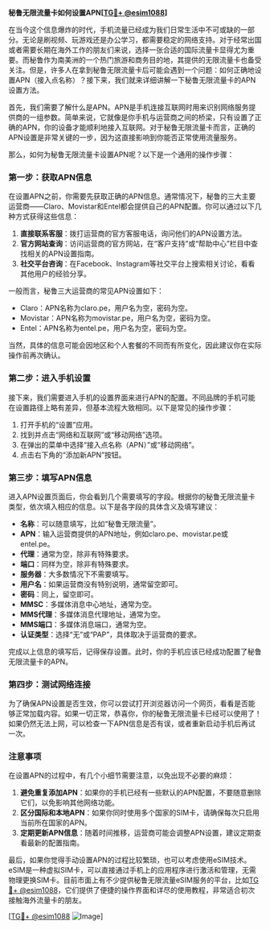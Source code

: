 **秘鲁无限流量卡如何设置APN[[TG💪+ @esim1088](https://t.me/s/esim1088)]**

在当今这个信息爆炸的时代，手机流量已经成为我们日常生活中不可或缺的一部分。无论是刷视频、玩游戏还是办公学习，都需要稳定的网络支持。对于经常出国或者需要长期在海外工作的朋友们来说，选择一张合适的国际流量卡显得尤为重要。而秘鲁作为南美洲的一个热门旅游和商务目的地，其提供的无限流量卡也备受关注。但是，许多人在拿到秘鲁无限流量卡后可能会遇到一个问题：如何正确地设置APN（接入点名称）？接下来，我们就来详细讲解一下秘鲁无限流量卡的APN设置方法。

首先，我们需要了解什么是APN。APN是手机连接互联网时用来识别网络服务提供商的一组参数。简单来说，它就像是你手机与运营商之间的桥梁，只有设置了正确的APN，你的设备才能顺利地接入互联网。对于秘鲁无限流量卡而言，正确的APN设置是非常关键的一步，因为这直接影响到你能否正常使用流量服务。

那么，如何为秘鲁无限流量卡设置APN呢？以下是一个通用的操作步骤：

### **第一步：获取APN信息**
在设置APN之前，你需要先获取正确的APN信息。通常情况下，秘鲁的三大主要运营商——Claro、Movistar和Entel都会提供自己的APN配置。你可以通过以下几种方式获得这些信息：
1. **直接联系客服**：拨打运营商的官方客服电话，询问他们的APN设置方法。
2. **官方网站查询**：访问运营商的官方网站，在“客户支持”或“帮助中心”栏目中查找相关的APN设置指南。
3. **社交平台咨询**：在Facebook、Instagram等社交平台上搜索相关讨论，看看其他用户的经验分享。

一般而言，秘鲁三大运营商的常见APN设置如下：
- Claro：APN名称为claro.pe，用户名为空，密码为空。
- Movistar：APN名称为movistar.pe，用户名为空，密码为空。
- Entel：APN名称为entel.pe，用户名为空，密码为空。

当然，具体的信息可能会因地区和个人套餐的不同而有所变化，因此建议你在实际操作前再次确认。

### **第二步：进入手机设置**
接下来，我们需要进入手机的设置界面来进行APN的配置。不同品牌的手机可能在设置路径上略有差异，但基本流程大致相同。以下是常见的操作步骤：
1. 打开手机的“设置”应用。
2. 找到并点击“网络和互联网”或“移动网络”选项。
3. 在弹出的菜单中选择“接入点名称（APN）”或“移动网络”。
4. 点击右下角的“添加新APN”按钮。

### **第三步：填写APN信息**
进入APN设置页面后，你会看到几个需要填写的字段。根据你的秘鲁无限流量卡类型，依次填入相应的信息。以下是各字段的具体含义及填写建议：
- **名称**：可以随意填写，比如“秘鲁无限流量”。
- **APN**：输入运营商提供的APN地址，例如claro.pe、movistar.pe或entel.pe。
- **代理**：通常为空，除非有特殊要求。
- **端口**：同样为空，除非有特殊要求。
- **服务器**：大多数情况下不需要填写。
- **用户名**：如果运营商没有特别说明，通常留空即可。
- **密码**：同上，留空即可。
- **MMSC**：多媒体消息中心地址，通常为空。
- **MMS代理**：多媒体消息代理地址，通常为空。
- **MMS端口**：多媒体消息端口，通常为空。
- **认证类型**：选择“无”或“PAP”，具体取决于运营商的要求。

完成以上信息的填写后，记得保存设置。此时，你的手机应该已经成功配置了秘鲁无限流量卡的APN。

### **第四步：测试网络连接**
为了确保APN设置是否生效，你可以尝试打开浏览器访问一个网页，看看是否能够正常加载内容。如果一切正常，恭喜你，你的秘鲁无限流量卡已经可以使用了！如果仍然无法上网，可以检查一下APN信息是否有误，或者重新启动手机后再试一次。

### **注意事项**
在设置APN的过程中，有几个小细节需要注意，以免出现不必要的麻烦：
1. **避免重复添加APN**：如果你的手机已经有一些默认的APN配置，不要随意删除它们，以免影响其他网络功能。
2. **区分国际和本地APN**：如果你同时使用多个国家的SIM卡，请确保每次只启用当前所在国家的APN。
3. **定期更新APN信息**：随着时间推移，运营商可能会调整APN设置，建议定期查看最新的配置指南。

最后，如果你觉得手动设置APN的过程比较繁琐，也可以考虑使用eSIM技术。eSIM是一种虚拟SIM卡，可以直接通过手机上的应用程序进行激活和管理，无需物理更换SIM卡。目前市面上有不少提供秘鲁无限流量eSIM服务的平台，比如[TG💪+ @esim1088](https://t.me/s/esim1088)，它们提供了便捷的操作界面和详尽的使用教程，非常适合初次接触海外流量卡的朋友。

[[TG💪+ @esim1088](https://t.me/s/esim1088) ![Image](https://i.postimg.cc/4NQfJmqS/Snipaste-2025-05-13-00-14-12.png)]